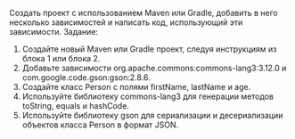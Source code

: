 Создать проект с использованием Maven или Gradle, добавить в него несколько зависимостей и написать код, использующий 
эти зависимости.
Задание:
1. Создайте новый Maven или Gradle проект, следуя инструкциям из блока 1 или блока 2.
2. Добавьте зависимости org.apache.commons:commons-lang3:3.12.0 и com.google.code.gson:gson:2.8.6.
3. Создайте класс Person с полями firstName, lastName и age.
4. Используйте библиотеку commons-lang3 для генерации методов toString, equals и hashCode.
5. Используйте библиотеку gson для сериализации и десериализации объектов класса Person в формат JSON.